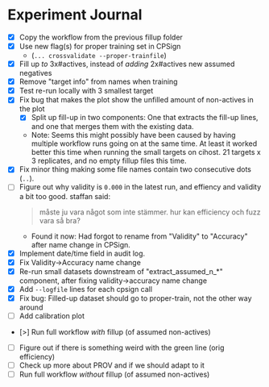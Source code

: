 Experiment Journal
==================

- [x] Copy the workflow from the previous fillup folder
- [x] Use new flag(s) for proper training set in CPSign
  - (`... crossvalidate --proper-trainfile`)
- [x] Fill up *to* 3x#actives, instead of *adding* 2x#actives new assumed negatives
- [x] Remove "target info" from names when training
- [x] Test re-run locally with 3 smallest target
- [x] Fix bug that makes the plot show the unfilled amount of non-actives in the plot
  - [x] Split up fill-up in two components: One that extracts the fill-up
    lines, and one that merges them with the existing data.
  - Note: Seems this might possibly have been caused by having multiple
    workflow runs going on at the same time. At least it worked better this
    time when running the small targets on cihost. 21 targets x 3 replicates,
    and no empty fillup files this time.
- [x] Fix minor thing making some file names contain two consecutive dots (`..`).
- [ ] Figure out why validity is `0.000` in the latest run, and effiency and
  validity a bit too good.
  staffan said:
  > måste ju vara något som inte stämmer. hur kan efficiency och fuzz vara
  > så bra?
  - Found it now: Had forgot to rename from "Validity" to "Accuracy" after
    name change in CPSign.
- [x] Implement date/time field in audit log.
- [x] Fix Validity->Accuracy name change
- [x] Re-run small datasets downstream of "extract_assumed_n_*" component,
      after fixing validity->accuracy name change
- [x] Add `--logfile` lines for each cpsign call
- [x] Fix bug: Filled-up dataset should go to proper-train, not the other way around
- [ ] Add calibration plot
- [>] Run full workflow *with* fillup (of assumed non-actives)
- [ ] Figure out if there is something weird with the green line (orig efficiency)
- [ ] Check up more about PROV and if we should adapt to it
- [ ] Run full workflow *without* fillup (of assumed non-actives)
